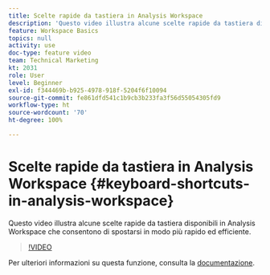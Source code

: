 ```yaml
---
title: Scelte rapide da tastiera in Analysis Workspace
description: 'Questo video illustra alcune scelte rapide da tastiera disponibili in Analysis Workspace che consentono di spostarsi in modo più rapido ed efficiente. '
feature: Workspace Basics
topics: null
activity: use
doc-type: feature video
team: Technical Marketing
kt: 2031
role: User
level: Beginner
exl-id: f344469b-b925-4978-918f-5204f6f10094
source-git-commit: fe861dfd541c1b9cb3b233fa3f56d55054305fd9
workflow-type: ht
source-wordcount: '70'
ht-degree: 100%

---
```


# Scelte rapide da tastiera in Analysis Workspace {#keyboard-shortcuts-in-analysis-workspace}

Questo video illustra alcune scelte rapide da tastiera disponibili in Analysis Workspace che consentono di spostarsi in modo più rapido ed efficiente.

>[!VIDEO](https://video.tv.adobe.com/v/23984/?quality=12)

Per ulteriori informazioni su questa funzione, consulta la [documentazione](https://experienceleague.adobe.com/docs/analytics/analyze/analysis-workspace/build-workspace-project/fa-shortcut-keys.html?lang=it).

